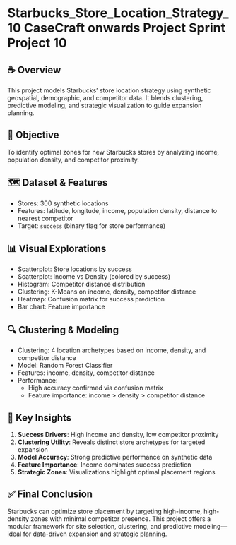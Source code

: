 # Starbucks_Store_Location_Strategy_10 CaseCraft onwards Project Sprint Project 10

## ☕ Overview  
This project models Starbucks’ store location strategy using synthetic geospatial, demographic, and competitor data. It blends clustering, predictive modeling, and strategic visualization to guide expansion planning.

## 🎯 Objective  
To identify optimal zones for new Starbucks stores by analyzing income, population density, and competitor proximity.

## 🗺️ Dataset & Features  
- Stores: 300 synthetic locations  
- Features: latitude, longitude, income, population density, distance to nearest competitor  
- Target: `success` (binary flag for store performance)

## 📊 Visual Explorations  
- Scatterplot: Store locations by success  
- Scatterplot: Income vs Density (colored by success)  
- Histogram: Competitor distance distribution  
- Clustering: K-Means on income, density, competitor distance  
- Heatmap: Confusion matrix for success prediction  
- Bar chart: Feature importance

## 🔍 Clustering & Modeling  
- Clustering: 4 location archetypes based on income, density, and competitor distance  
- Model: Random Forest Classifier  
- Features: income, density, competitor distance  
- Performance:  
  - High accuracy confirmed via confusion matrix  
  - Feature importance: income > density > competitor distance

## 🧠 Key Insights  
1. **Success Drivers**: High income and density, low competitor proximity  
2. **Clustering Utility**: Reveals distinct store archetypes for targeted expansion  
3. **Model Accuracy**: Strong predictive performance on synthetic data  
4. **Feature Importance**: Income dominates success prediction  
5. **Strategic Zones**: Visualizations highlight optimal placement regions

## ✅ Final Conclusion  
Starbucks can optimize store placement by targeting high-income, high-density zones with minimal competitor presence. This project offers a modular framework for site selection, clustering, and predictive modeling—ideal for data-driven expansion and strategic planning.
